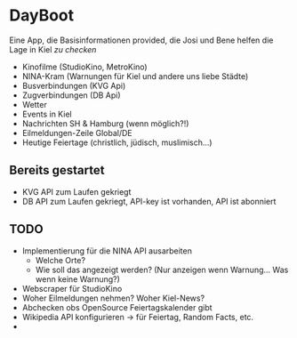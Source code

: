 # DayBoot
Eine App, die Basisinformationen provided, die Josi und Bene helfen die Lage in Kiel *zu checken*

- Kinofilme (StudioKino, MetroKino)
- NINA-Kram (Warnungen für Kiel und andere uns liebe Städte)
- Busverbindungen (KVG Api)
- Zugverbindungen (DB Api)
- Wetter
- Events in Kiel
- Nachrichten SH & Hamburg (wenn möglich?!)
- Eilmeldungen-Zeile Global/DE
- Heutige Feiertage (christlich, jüdisch, muslimisch...)

## Bereits gestartet
- KVG API zum Laufen gekriegt
- DB API zum Laufen gekriegt, API-key ist vorhanden, API ist abonniert

## TODO
- Implementierung für die NINA API ausarbeiten
  - Welche Orte?
  - Wie soll das angezeigt werden? (Nur anzeigen wenn Warnung... Was wenn keine Warnung?)
- Webscraper für StudioKino
- Woher Eilmeldungen nehmen? Woher Kiel-News?
- Abchecken obs OpenSource Feiertagskalender gibt
- Wikipedia API konfigurieren -> für Feiertag, Random Facts, etc.
- 